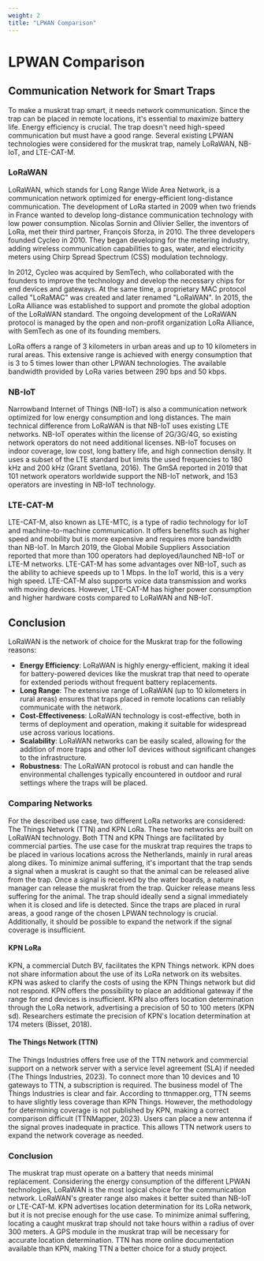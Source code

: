 ```yaml
---
weight: 2
title: "LPWAN Comparison"
---
```


# LPWAN Comparison

## Communication Network for Smart Traps
To make a muskrat trap smart, it needs network communication.
Since the trap can be placed in remote locations, it's essential to maximize battery life. Energy efficiency is crucial.
The trap doesn't need high-speed communication but must have a good range.
Several existing LPWAN technologies were considered for the muskrat trap, namely LoRaWAN, NB-IoT, and LTE-CAT-M.

### LoRaWAN
LoRaWAN, which stands for Long Range Wide Area Network, is a communication network optimized for energy-efficient
long-distance communication.
The development of LoRa started in 2009 when two friends in France wanted to develop long-distance communication
technology with low power consumption.
Nicolas Sornin and Olivier Seller, the inventors of LoRa, met their third partner, François Sforza, in 2010.
The three developers founded Cycleo in 2010.
They began developing for the metering industry, adding wireless communication capabilities to gas, water, and electricity meters using Chirp Spread Spectrum (CSS) modulation technology.

In 2012, Cycleo was acquired by SemTech, who collaborated with the founders to improve the technology and develop the
necessary chips for end devices and gateways.
At the same time, a proprietary MAC protocol called "LoRaMAC" was created and later renamed "LoRaWAN".
In 2015, the LoRa Alliance was established to support and promote the global adoption of the LoRaWAN standard.
The ongoing development of the LoRaWAN protocol is managed by the open and non-profit organization LoRa Alliance, with SemTech as one of its founding members.

LoRa offers a range of 3 kilometers in urban areas and up to 10 kilometers in rural areas. This extensive range is achieved with energy consumption that is 3 to 5 times lower than other LPWAN technologies. The available bandwidth provided by LoRa varies between 290 bps and 50 kbps.

### NB-IoT
Narrowband Internet of Things (NB-IoT) is also a communication network optimized for low energy consumption and long distances. The main technical difference from LoRaWAN is that NB-IoT uses existing LTE networks. NB-IoT operates within the license of 2G/3G/4G, so existing network operators do not need additional licenses. NB-IoT focuses on indoor coverage, low cost, long battery life, and high connection density. It uses a subset of the LTE standard but limits the used frequencies to 180 kHz and 200 kHz (Grant Svetlana, 2016). The GmSA reported in 2019 that 101 network operators worldwide support the NB-IoT network, and 153 operators are investing in NB-IoT technology.

### LTE-CAT-M
LTE-CAT-M, also known as LTE-MTC, is a type of radio technology for IoT and machine-to-machine communication.
It offers benefits such as higher speed and mobility but is more expensive and requires more bandwidth than NB-IoT.
In March 2019, the Global Mobile Suppliers Association reported that more than 100 operators had deployed/launched NB-IoT or LTE-M networks.
LTE-CAT-M has some advantages over NB-IoT, such as the ability to achieve speeds up to 1 Mbps.
In the IoT world, this is a very high speed. LTE-CAT-M also supports voice data transmission and works with moving
devices.
However, LTE-CAT-M has higher power consumption and higher hardware costs compared to LoRaWAN and NB-IoT.

## Conclusion
LoRaWAN is the network of choice for the Muskrat trap for the following reasons:
- **Energy Efficiency**: LoRaWAN is highly energy-efficient, making it ideal for battery-powered devices like the muskrat trap that need to operate for extended periods without frequent battery replacements.
- **Long Range**: The extensive range of LoRaWAN (up to 10 kilometers in rural areas) ensures that traps placed in remote locations can reliably communicate with the network.
- **Cost-Effectiveness**: LoRaWAN technology is cost-effective, both in terms of deployment and operation, making it suitable for widespread use across various locations.
- **Scalability**: LoRaWAN networks can be easily scaled, allowing for the addition of more traps and other IoT devices without significant changes to the infrastructure.
- **Robustness**: The LoRaWAN protocol is robust and can handle the environmental challenges typically encountered in
  outdoor and rural settings where the traps will be placed.

### Comparing Networks
For the described use case, two different LoRa networks are considered: The Things Network (TTN) and KPN LoRa. These two networks are built on LoRaWAN technology. Both TTN and KPN Things are facilitated by commercial parties. The use case for the muskrat trap requires the traps to be placed in various locations across the Netherlands, mainly in rural areas along dikes. To minimize animal suffering, it's important that the trap sends a signal when a muskrat is caught so that the animal can be released alive from the trap. Once a signal is received by the water boards, a nature manager can release the muskrat from the trap. Quicker release means less suffering for the animal. The trap should ideally send a signal immediately when it is closed and life is detected. Since the traps are placed in rural areas, a good range of the chosen LPWAN technology is crucial. Additionally, it should be possible to expand the network if the signal coverage is insufficient.

#### KPN LoRa
KPN, a commercial Dutch BV, facilitates the KPN Things network. KPN does not share information about the use of its LoRa network on its websites. KPN was asked to clarify the costs of using the KPN Things network but did not respond. KPN offers the possibility to place an additional gateway if the range for end devices is insufficient. KPN also offers location determination through the LoRa network, advertising a precision of 50 to 100 meters (KPN sd). Researchers estimate the precision of KPN's location determination at 174 meters (Bisset, 2018).

#### The Things Network (TTN)
The Things Industries offers free use of the TTN network and commercial support on a network server with a service level agreement (SLA) if needed (The Things Industries, 2023). To connect more than 10 devices and 10 gateways to TTN, a subscription is required. The business model of The Things Industries is clear and fair. According to ttnmapper.org, TTN seems to have slightly less coverage than KPN Things. However, the methodology for determining coverage is not published by KPN, making a correct comparison difficult (TTNMapper, 2023). Users can place a new antenna if the signal proves inadequate in practice. This allows TTN network users to expand the network coverage as needed.

### Conclusion
The muskrat trap must operate on a battery that needs minimal replacement. Considering the energy consumption of the different LPWAN technologies, LoRaWAN is the most logical choice for the communication network. LoRaWAN's greater range also makes it better suited than NB-IoT or LTE-CAT-M. KPN advertises location determination for its LoRa network, but it is not precise enough for the use case. To minimize animal suffering, locating a caught muskrat trap should not take hours within a radius of over 300 meters. A GPS module in the muskrat trap will be necessary for accurate location determination. TTN has more online documentation available than KPN, making TTN a better choice for a study project.
